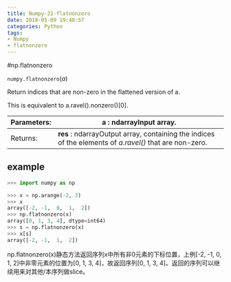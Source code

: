 ```yaml
---
title: Numpy-22-flatnonzero
date: 2018-05-09 19:48:57
categories: Python
tags:
- Numpy
- flatnonzero
---
```


#np.flatnonzero

`numpy.flatnonzero`(*a*)

Return indices that are non-zero in the flattened version of a.

This is equivalent to a.ravel().nonzero()[0].

| Parameters: | **a** : ndarrayInput array.                                  |
| ----------- | ------------------------------------------------------------ |
| Returns:    | **res** : ndarrayOutput array, containing the indices of the elements of *a.ravel()* that are non-zero. |

## example

```python
>>> import numpy as np

>>> x = np.arange(-2, 3)
>>> x
array([-2, -1,  0,  1,  2])
>>> np.flatnonzero(x)
array([0, 1, 3, 4], dtype=int64)
>>> s = np.flatnonzero(x)
>>> x[s]
array([-2, -1,  1,  2])
```

np.flatnonzero(x)静态方法返回序列x中所有非0元素的下标位置，上例[-2, -1,  0,  1,  2]中非零元素的位置为[0, 1, 3, 4]，故返回序列[0, 1, 3, 4]。返回的序列可以继续用来对其他/本序列做slice。